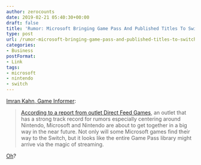 ```yaml
---
author: zerocounts
date: 2019-02-21 05:40:30+00:00
draft: false
title: 'Rumor: Microsoft Bringing Game Pass And Published Titles To Switch'
type: post
url: /rumor-microsoft-bringing-game-pass-and-published-titles-to-switch/
categories:
- Business
postFormat:
- Link
tags:
- microsoft
- nintendo
- switch
---
```


[Imran Kahn, Game Informer](https://www.gameinformer.com/2019/02/21/rumor-microsoft-bringing-game-pass-and-published-titles-to-switch):

> [According to a report from outlet Direct Feed Games](https://www.youtube.com/watch?time_continue=67&v=sCuG984QIbU), an outlet that has a strong track record for rumors especially centering around Nintendo, Microsoft and Nintendo are about to get together in a big way in the near future. Not only will some Microsoft games find their way to the Switch, but it looks like the entire Game Pass library might arrive via the magic of streaming. 

[Oh](https://www.zerocounts.net/microsoft-to-bring-xbox-live-to-the-switch/)?